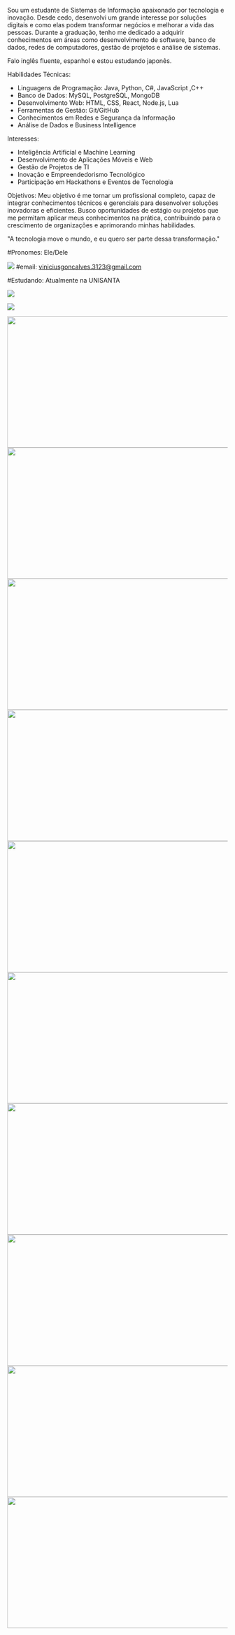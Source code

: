 Sou um estudante de Sistemas de Informação apaixonado por tecnologia e inovação. Desde cedo, desenvolvi um grande interesse por soluções digitais e como elas podem transformar negócios e melhorar a vida das pessoas. Durante a graduação, tenho me dedicado a adquirir conhecimentos em áreas como desenvolvimento de software, banco de dados, redes de computadores, gestão de projetos e análise de sistemas.  

Falo inglês fluente, espanhol  e estou estudando japonês. 

Habilidades Técnicas:
- Linguagens de Programação: Java, Python, C#, JavaScript ,C++
- Banco de Dados: MySQL, PostgreSQL, MongoDB  
- Desenvolvimento Web: HTML, CSS, React, Node.js, Lua  
- Ferramentas de Gestão:  Git/GitHub  
- Conhecimentos em Redes e Segurança da Informação  
- Análise de Dados e Business Intelligence  

Interesses:
- Inteligência Artificial e Machine Learning  
- Desenvolvimento de Aplicações Móveis e Web  
- Gestão de Projetos de TI  
- Inovação e Empreendedorismo Tecnológico  
- Participação em Hackathons e Eventos de Tecnologia  

Objetivos:
Meu objetivo é me tornar um profissional completo, capaz de integrar conhecimentos técnicos e gerenciais para desenvolver soluções inovadoras e eficientes. Busco oportunidades de estágio ou projetos que me permitam aplicar meus conhecimentos na prática, contribuindo para o crescimento de organizações e aprimorando minhas habilidades.  

"A tecnologia move o mundo, e eu quero ser parte dessa transformação."

#Pronomes: Ele/Dele

<img src="https://img.shields.io/badge/Gmail-D14836?style=for-the-badge&logo=gmail&logoColor=white"> #email: viniciusgoncalves.3123@gmail.com

#Estudando: Atualmente na UNISANTA


<img src="https://www.serventuarios.org.br/wp-content/uploads/2022/03/unisanta.jpg">

<a href="https://www.linkedin.com/in/vin%C3%ADcius-gon%C3%A7alves-clemente-de-ara%C3%BAjo-965363349/"><img src="https://img.shields.io/badge/LinkedIn-0077B5?style=for-the-badge&logo=linkedin&logoColor=white">

<img width = 600 height = 300 src="https://i.etsystatic.com/15916583/r/il/e0385c/4160467068/il_570xN.4160467068_2azw.jpg">
<img width = 600 height = 300 src="https://www.ovhcloud.com/sites/default/files/styles/large_screens_1x/public/2021-09/ECX-1909_Hero_MySQL_600x400%402x-1_0.png">
<img width = 600 height = 300 src="https://www.freecodecamp.org/portuguese/news/content/images/2024/07/git-github.png">
<img width = 600 height = 300 src="https://encrypted-tbn0.gstatic.com/images?q=tbn:ANd9GcQEc9A_S6BPxCDRp5WjMFEfXrpCu1ya2OO-Lw&s">
<img width = 600 height = 300 src="https://upload.wikimedia.org/wikipedia/commons/thumb/d/d5/CSS3_logo_and_wordmark.svg/800px-CSS3_logo_and_wordmark.svg.png">
<img width = 600 height = 300 src="https://encrypted-tbn0.gstatic.com/images?q=tbn:ANd9GcRuHnJDLOcdm_0b6N6kNj-1OvO9KhKYgqIy0w&s">
<img width = 600 height = 300 src="https://encrypted-tbn0.gstatic.com/images?q=tbn:ANd9GcQtbmTQFVQF7kc2VnBvzq6LXju5LRrLdp4Wuw&s">
<img width = 600 height = 300 src="https://logospng.org/wp-content/uploads/node-js.png">
<img width = 600 height = 300 src="https://upload.wikimedia.org/wikipedia/commons/thumb/c/cf/Lua-Logo.svg/1200px-Lua-Logo.svg.png">
<img width = 600 height = 300 src="https://www.luiztools.com.br/wp-content/uploads/2017/09/mongodb-logo-rgb-j6w271g1xn-1024x270.jpg">
